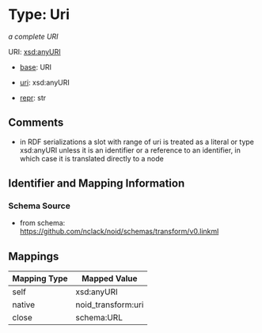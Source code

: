 # Type: Uri 




_a complete URI_



URI: [xsd:anyURI](http://www.w3.org/2001/XMLSchema#anyURI)

* [base](https://w3id.org/linkml/base): URI

* [uri](https://w3id.org/linkml/uri): xsd:anyURI

* [repr](https://w3id.org/linkml/repr): str








## Comments

* in RDF serializations a slot with range of uri is treated as a literal or type xsd:anyURI unless it is an identifier or a reference to an identifier, in which case it is translated directly to a node

## Identifier and Mapping Information







### Schema Source


* from schema: https://github.com/nclack/noid/schemas/transform/v0.linkml




## Mappings

| Mapping Type | Mapped Value |
| ---  | ---  |
| self | xsd:anyURI |
| native | noid_transform:uri |
| close | schema:URL |



